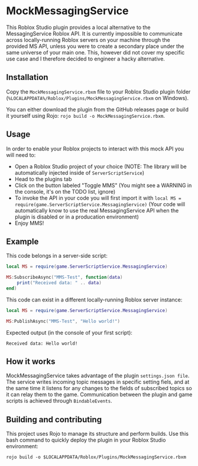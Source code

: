 # MockMessagingService
This Roblox Studio plugin provides a local alternative to the MessagingService Roblox API.
It is currently impossible to communicate across locally-running Roblox servers on your machine through the provided MS API, unless you were to create a secondary place under the same universe of your main one. This, however did not cover my specific use case and I therefore decided to engineer a hacky alternative.

## Installation
Copy the `MockMessagingService.rbxm` file to your Roblox Studio plugin folder (`%LOCALAPPDATA%/Roblox/Plugins/MockMessagingService.rbxm` on Windows).

You can either download the plugin from the GitHub releases page or build it yourself using Rojo: `rojo build -o MockMessagingService.rbxm`.

## Usage
In order to enable your Roblox projects to interact with this mock API you will need to:
 - Open a Roblox Studio project of your choice (NOTE: The library will be automatically injected inside of `ServerScriptService`)
 - Head to the plugins tab
 - Click on the button labeled "Toggle MMS" (You might see a WARNING in the console, it's on the TODO list, ignore)
 - To invoke the API in your code you will first import it with `local MS = require(game.ServerScriptService.MessagingService)` (Your code will automatically know to use the real MessagingService API when the plugin is disabled or in a producation environment)
 - Enjoy MMS!

## Example
This code belongs in a server-side script:
```lua
local MS = require(game.ServerScriptService.MessagingService)

MS:SubscribeAsync("MMS-Test", function(data)
	print("Received data: " .. data)
end)
```

This code can exist in a different locally-running Roblox server instance:
```lua
local MS = require(game.ServerScriptService.MessagingService)

MS:PublishAsync("MMS-Test", "Hello world!")
```

Expected output (in the console of your first script):
```
Received data: Hello world!
```

## How it works
MockMessagingService takes advantage of the plugin `settings.json file`. The service writes incoming topic messages in specific setting fiels, and at the same time it listens for any changes to the fields of subscribed topics so it can relay them to the game. Communication between the plugin and game scripts is achieved through `BindableEvents`.

## Building and contributing
This project uses Rojo to manage its structure and perform builds.
Use this bash command to quickly deploy the plugin in your Roblox Studio environment:

`rojo build -o $LOCALAPPDATA/Roblox/Plugins/MockMessagingService.rbxm`